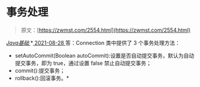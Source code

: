 <!--yml
category: 未分类
date: 0001-01-01 00:00:00
-->

# 事务处理

> 原文：[https://zwmst.com/2554.html](https://zwmst.com/2554.html)

   [ *Java基础* ](https://zwmst.com/java%e5%9f%ba%e7%a1%80)*[ <time datetime="2021-08-28T17:55:11+08:00"> 2021-08-28 </time> ](https://zwmst.com/2554.html)  答：Connection 类中提供了 3 个事务处理方法：

*   setAutoCommit(Boolean autoCommit):设置是否自动提交事务，默认为自动提交事务，即为 true，通过设置 false 禁止自动提交事务；
*   commit():提交事务；
*   rollback():回滚事务。*